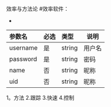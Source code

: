 效率与方法论
#效率软件：
    
-  

|参数名|必选|类型|说明|
|:----    |:---|:----- |-----   |
|username |是  |string |用户名   |
|password |是  |string | 密码    |
|name     |否  |string | 昵称    |
|uid     |否  |string | 昵称    |
 1。方法
 2.跟踪
 3.快速
 4.控制